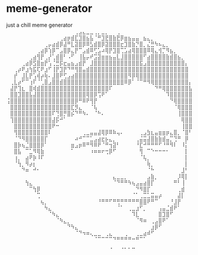 # meme-generator
just a chill meme generator
⠀⠀⠀⠀⠀⠀⠀⠀⠀⠀⠀⠀⠀⠀⠀⠀⠀⠀⢀⣠⣄⣀⣀⢀⡀⣀⡀⠀⠀⢀⠀⠀⠀⠀⠀⠀⠀⠀⠀⠀⠀⠀⠀⠀⠀⠀⠀⠀⠀
⠀⠀⠀⠀⠀⠀⠀⠀⠀⠀⠀⠀⠀⠀⢀⣴⡶⣾⣏⣹⣿⣦⣧⠈⠛⣹⣟⣿⣷⣟⡿⣶⣦⣤⣤⠀⣦⣄⡀⠀⠀⠀⠀⠀⠀⠀⠀⠀⠀
⠀⠀⠀⠀⠀⠀⠀⠀⠀⠀⢀⡤⣴⣾⡿⣼⠛⣇⣽⣿⡿⠿⣣⣾⣿⡿⣽⣿⣿⣿⣖⣹⣿⣷⡙⣿⡀⣌⣛⠳⠦⣄⡀⠀⠀⠀⠀⠀⠀
⠀⠀⠀⠀⠀⠀⠀⠀⢀⣴⡿⢱⡿⠉⣠⣿⡿⣄⡟⠉⣠⣾⠿⢋⣡⠴⢿⡟⣹⣿⢉⣡⣴⢿⣿⣿⣿⠿⢿⣄⢺⡉⠻⣦⡀⠀⠀⠀⠀
⠀⠀⠀⠀⠀⠀⢀⣴⢻⡟⢀⡜⢁⣾⣿⠃⠠⠋⠀⢸⣧⡤⠞⣩⣽⣶⣶⣦⣤⣇⣸⣿⣿⣿⣿⣿⠋⣴⣿⣿⣿⣿⣷⣾⣿⣦⡀⠀⠀
⠀⠀⠀⠀⢀⣴⡿⣫⣿⣶⡟⢡⢈⣛⡯⣖⣤⣦⣠⣾⡟⠀⣸⣿⣿⣿⣿⣿⣿⣿⣿⣿⣿⣿⣿⣯⣠⣿⣿⣿⣿⣿⣿⣿⣿⣿⣿⡄⠀
⠀⠀⢀⡴⠟⣰⢳⣯⢏⠟⣰⠋⢸⡟⣹⡟⠙⠛⢻⣿⣤⣾⣿⣿⣿⣿⣿⣿⣿⣿⣿⣿⣿⣿⣿⣿⣿⣿⣿⣿⣿⣿⣿⣿⣿⣿⣿⣿⠀
⠀⠀⡞⠀⣸⣇⡟⢡⢾⡴⢷⠄⣸⣿⠟⢋⣠⣴⣿⣿⣿⣿⣿⣿⣿⣿⣿⣿⣿⣿⣿⣿⠻⡿⢿⣿⣿⣿⣿⣿⣿⣿⣿⣿⣿⣿⣿⣿⠀
⠀⢀⣇⡴⠋⠉⢰⠏⠈⢁⣿⣠⣿⣿⣾⣿⣿⣿⣿⣿⣿⣿⣿⣿⣿⣿⣿⣿⣿⣿⣿⠿⡿⠁⠈⠉⠛⠻⢿⣿⣿⣿⣿⣿⣿⣿⣿⣿⡄
⠀⣼⡟⢹⣆⠀⣿⢾⣾⣿⣿⣿⣿⣿⣿⣿⣿⣿⣿⣿⣿⣿⣿⣿⣿⣿⣿⠏⠀⠀⠀⠀⠀⠀⠀⠀⠀⠀⠀⠙⠛⢿⣿⣿⣿⣿⣿⣿⣧
⠀⣿⣿⣹⣿⣿⣧⣼⣿⣿⣿⣿⣿⣿⣿⣿⣿⣿⣿⣿⣿⢿⣿⡿⢩⠟⠁⠀⠀⠀⠀⠀⠀⠀⠀⠀⠀⠀⠀⠀⠀⠀⠹⣿⣿⣿⣿⣿⣿
⢨⣿⣿⣿⣿⣿⣿⣿⣿⣿⣿⣿⣿⣿⣿⣿⣿⣿⡿⠛⠿⠟⢻⡟⠀⠀⠀⠀⠀⠀⠀⠀⠀⠀⠀⠀⠀⠀⠀⠀⠀⠀⠀⠙⢿⣿⣿⣿⣿
⠀⣿⣿⣿⣿⣿⣿⣿⣿⣿⣿⣿⣿⣿⣿⣿⣿⣏⡻⣄⠀⠀⠈⢧⠀⠀⠀⠀⠀⠀⠀⠀⠀⠀⠀⠀⠀⠀⠀⠀⠀⠀⠀⠀⠈⢿⣿⣿⣿
⠀⣿⣿⣿⣿⣿⣿⣿⣿⣿⣿⣿⠏⢙⣿⡛⣿⡮⠙⠛⠳⠄⠀⠈⠓⠄⠀⠀⠀⠀⠀⠀⠀⠀⠀⠀⠀⠀⠀⠀⠀⠀⠀⠀⠀⢸⣿⣿⣿
⠀⢹⣿⣿⣿⣿⣿⣿⣿⣿⣿⣿⣼⡯⠚⠁⠀⠀⠀⠀⠀⠀⠀⠀⠀⠀⠀⠀⠀⠀⠀⠀⠀⠀⠀⠀⠀⠀⠀⠀⠀⠀⠀⠀⠀⠀⢿⣿⣿
⠀⠀⣿⣿⣿⣿⣿⣿⣿⣿⣿⣿⠟⠒⠀⠀⠀⠀⠀⠀⠀⠀⠀⠀⠀⠀⠀⠀⠀⠀⠀⠀⠀⠀⠀⠀⠀⠀⠀⠀⠀⠀⠀⠀⠀⠀⢸⣿⣿
⠀⠀⢻⣿⣿⣿⣿⣿⣿⣿⣿⠇⠀⠀⠀⠀⠀⠀⠀⠀⢀⣀⣤⣤⣼⢿⡿⠿⠷⢤⠄⠀⠀⠀⠀⢀⣠⣳⣆⣤⣶⣶⡶⣄⣿⡀⠈⣿⠃
⠀⠀⠈⠙⠻⣿⣿⣿⣿⣿⡏⠀⠀⠀⠀⠀⠀⠀⠴⠚⠉⠉⣁⣠⣴⣖⡦⣄⡀⠀⠀⠀⠀⠀⢀⣬⣭⣼⣿⣷⣷⣾⣤⡉⢙⠛⠀⡿⠀
⠀⠀⣿⡷⢦⣈⣿⣿⣿⡿⠁⠀⠀⠀⠀⠀⠀⣶⣠⡶⠿⠛⠻⠿⠟⠈⠛⢲⣽⠃⠀⠀⠀⠀⠘⣏⠚⠛⠛⠛⠋⠘⠛⠻⠇⠀⠸⡅⠀
⠀⠀⣿⣧⠀⠉⣁⠻⢿⣷⠀⠀⠀⠀⠀⠀⠀⠁⠀⠀⠀⠀⠰⠶⠶⠖⢒⡿⠋⠀⠀⠀⠀⠀⠀⢻⠀⠉⠑⠒⠒⠒⠂⠀⠀⠀⠀⡇⠀
⠀⠀⢰⡀⠀⣴⠟⡷⠸⠏⠀⠀⠀⠀⠀⠀⠀⠀⠀⠀⠀⠀⠀⠀⠀⠀⠀⠀⠀⠀⠀⠀⠀⠀⠀⠈⢧⡀⠀⠀⠀⠀⠀⠀⠀⠀⠀⡇⠀
⠀⠀⠈⢳⡀⠻⡴⡆⠀⠀⠀⠀⠀⠀⠀⠀⠀⠀⠀⠀⠀⠀⠀⠀⠀⠀⠀⠀⠀⠀⠀⠀⠀⠀⠀⠀⠀⢷⡀⠀⠀⠀⠀⠀⠀⠀⠀⡇⠀
⠀⠀⠀⠀⠙⠶⠀⠚⠂⠀⠀⠀⠀⠀⠀⠀⠀⠀⠀⠀⠀⠀⠀⠀⠀⠀⠀⠀⠀⠀⠀⠀⠀⠀⠀⠀⠀⠈⠓⠀⠀⠀⠀⠀⠀⠀⣸⠃⠀
⠀⠀⠀⠀⠀⠀⠀⠀⠀⠀⠀⠀⠀⠀⠀⠀⠀⠀⠀⠀⠀⠀⠀⠀⠀⠀⠀⠀⣄⣀⣀⡀⠀⠀⠀⠀⠀⣠⣷⡀⠀⠀⠀⠀⠀⡸⢿⡇⠀
⠀⠀⠀⠀⠀⢳⣄⠀⠀⠀⠀⠀⠀⠀⠀⠀⠀⠀⠀⠀⠀⠀⠀⠀⠀⠀⠀⠀⠈⠙⠛⠛⠳⢦⣠⣤⣴⣿⡏⠀⠀⠀⠀⠀⠛⠃⢸⠀⠀
⠀⠀⠀⠀⠀⠀⠉⢳⡿⠀⠀⠀⠀⠀⠀⠀⠀⠀⠀⠀⠀⠀⠀⠀⠀⠀⠀⠀⠀⠀⠀⠀⠀⠀⠙⠻⣿⡏⠀⠀⠀⠀⠀⠀⠀⢀⣾⠀⠀
⠀⠀⠀⠀⠀⠀⠀⠀⢉⠀⠀⠀⠀⠀⠀⠀⠀⠀⠀⠀⠀⠀⠀⠀⠀⠀⠀⠀⠀⠀⠀⠀⠀⠈⠁⢀⣉⣁⣭⣤⡴⠀⠀⠀⠀⣼⡇⠀⠀
⠀⠀⠀⠀⠀⠀⠀⠀⠀⢦⡀⠀⠀⠀⠀⠀⠀⠀⠀⠀⠀⠀⠀⠀⠘⠛⠛⠋⠛⢛⠛⠛⠛⠛⠛⣿⣿⠟⠛⠉⠀⠀⠀⠘⣸⡟⠀⠀⠀
⠀⠀⠀⠀⠀⠀⠀⠀⠀⠀⠳⣄⠀⠀⠀⠀⠀⠀⠀⠀⠀⠀⠀⠀⠀⠀⠀⠀⠀⠈⠁⠀⢀⣀⣰⠋⡀⠀⠀⠀⢠⣤⣈⣾⠟⠁⠀⠀⠀
⠀⠀⠀⠀⠀⠀⠀⠀⠀⠀⠀⠈⠳⣄⠀⠀⠀⠀⠀⠀⠀⠀⠀⠀⠀⠀⠀⠀⠀⠀⠀⠀⠀⠹⣇⠀⠀⠀⠀⠀⣿⣹⣿⠋⠀⠀⠀⠀⠀
⠀⠀⠀⠀⠀⠀⠀⠀⠀⠀⠀⠀⠀⠈⠳⣄⡀⠀⠀⠀⠀⠀⠀⠀⠀⠀⠀⠀⠀⠀⠀⠀⠀⠀⠈⠻⠶⠀⢀⣠⣿⠟⠁⠀⠀⠀⠀⠀⠀
⠀⠀⠀⠀⠀⠀⠀⠀⠀⠀⠀⠀⠀⠀⠀⠀⠙⠳⣄⠀⠀⠀⠀⠀⠀⠀⠀⠀⠀⠀⠀⠀⠀⠀⠀⠀⠀⠀⣰⡿⠋⠀⠀⠀⠀⠀⠀⠀⠀
⠀⠀⠀⠀⠀⠀⠀⠀⠀⠀⠀⠀⠀⠀⠀⠀⠀⠀⠈⠙⠲⠶⢄⣀⣀⠀⢀⣄⠀⠀⠀⢀⠀⠀⢀⣀⣴⠾⠋⠀⠀⠀⠀⠀⠀⠀⠀⠀⠀
⠀⠀⠀⠀⠀⠀⠀⠀⠀⠀⠀⠀⠀⠀⠀⠀⠀⠀⠀⠀⠀⠀⠀⠈⠉⠉⠉⠉⠙⠛⠛⠛⠛⠒⠛⠉⠁⠀⠀⠀⠀⠀⠀⠀⠀⠀⠀⠀⠀
⠀⠀⠀⠀⠀⠀⠀⠀⠀⠀⠀⠀⠀⠀⠀⠀⠀⠀⠀⠀⠀⠀⠀⠀⠀⠀⠀⢀⠀⠀⢀⡀⡀⣀⠀⠀⠀⠀⠀⠀⠀⠀⠀⠀⠀⠀⠀⠀⠀
